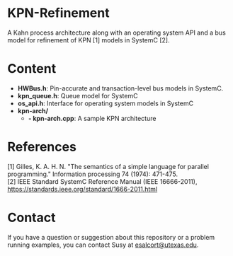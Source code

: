 # KPN-Refinement
A Kahn process architecture along with an operating system API and a bus model for refinement of KPN [1] models in SystemC [2].

# Content
* **HWBus.h**: Pin-accurate and transaction-level bus models in SystemC.
* **kpn_queue.h**: Queue model for SystemC
* **os_api.h**: Interface for operating system models in SystemC
* **kpn-arch/**
    - **- kpn-arch.cpp**: A sample KPN architecture


# References
[1] Gilles, K. A. H. N. "The semantics of a simple language for parallel programming." Information processing 74 (1974): 471-475.  
[2] IEEE Standard SystemC Reference Manual (IEEE 16666-2011), https://standards.ieee.org/standard/1666-2011.html


# Contact
If you have a question or suggestion about this repository or a problem running examples, you can contact Susy at esalcort@utexas.edu.
